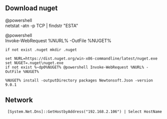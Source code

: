 ## Download nuget

@powershell  
netstat -atn -p TCP | findstr "ESTA"

@powershell  
Invoke-WebRequest %NURL% -OutFile %NUGET%

```
if not exist .nuget mkdir .nuget

set NURL=https://dist.nuget.org/win-x86-commandline/latest/nuget.exe
set NUGET=.nuget\nuget.exe
if not exist %~dp0%NUGET% @powershell Invoke-WebRequest %NURL% -OutFile %NUGET%

%NUGET% install -outputDirectory packages Newtonsoft.Json -version 9.0.1
```

## Network

```
 [System.Net.Dns]::GetHostbyAddress("192.168.2.106") | Select HostName
 
``` 